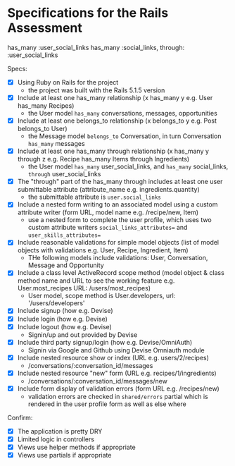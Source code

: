 # Specifications for the Rails Assessment


has_many :user_social_links
  has_many :social_links, through: :user_social_links
  
Specs:
- [x] Using Ruby on Rails for the project
	- the project was built with the Rails 5.1.5 version
- [x] Include at least one has_many relationship (x has_many y e.g. User has_many Recipes) 
	- the User model `has_many` conversations, messages, opportunities
- [x] Include at least one belongs_to relationship (x belongs_to y e.g. Post belongs_to User)
	- the Message model `belongs_to` Conversation, in turn Conversation `has_many` messages
- [x] Include at least one has_many through relationship (x has_many y through z e.g. Recipe has_many Items through Ingredients)
	- the User model `has_many` user_social_links, and `has_many` social_links, `through` user_social_links
- [x] The "through" part of the has_many through includes at least one user submittable attribute (attribute_name e.g. ingredients.quantity)
	- the submittable attribute is `user.social_links`
- [x] Include a nested form writing to an associated model using a custom attribute writer (form URL, model name e.g. /recipe/new, Item)
	- use a nested form to complete the user profile, which uses two custom attribute writers `social_links_attributes=` and `user_skills_attributes=`	
- [x] Include reasonable validations for simple model objects (list of model objects with validations e.g. User, Recipe, Ingredient, Item)
	- THe following models include validations: User, Conversation, Message and Opportunity
- [x] Include a class level ActiveRecord scope method (model object & class method name and URL to see the working feature e.g. User.most_recipes URL: /users/most_recipes)
	- User model, scope method is User.developers, url: '/users/developers'
- [x] Include signup (how e.g. Devise)
- [x] Include login (how e.g. Devise)
- [x] Include logout (how e.g. Devise)
	- Signin/up and out provided by Devise
- [x] Include third party signup/login (how e.g. Devise/OmniAuth)
	- Signin via Google and Github using Devise Omniauth module
- [x] Include nested resource show or index (URL e.g. users/2/recipes) 
 	-	/conversations/:conversation_id/messages  
- [x] Include nested resource "new" form (URL e.g. recipes/1/ingredients) 
	- /conversations/:conversation_id/messages/new
- [x] Include form display of validation errors (form URL e.g. /recipes/new)
	- validation errors are checked in `shared/errors` partial which is rendered in the user profile form as well as else where

Confirm:
- [x] The application is pretty DRY
- [x] Limited logic in controllers
- [x] Views use helper methods if appropriate
- [x] Views use partials if appropriate